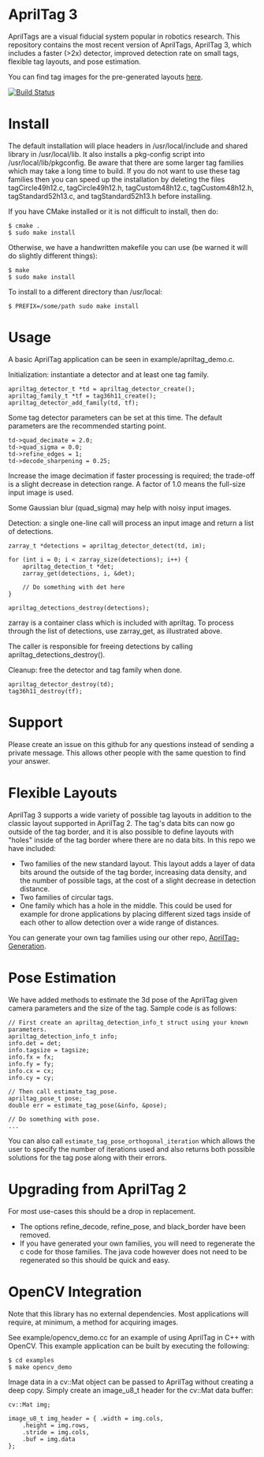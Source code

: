 AprilTag 3
==========
AprilTags are a visual fiducial system popular in robotics research. This repository contains the most recent version of AprilTags, AprilTag 3, which includes a faster (>2x) detector, improved detection rate on small tags, flexible tag layouts, and pose estimation.

You can find tag images for the pre-generated layouts [here](https://github.com/AprilRobotics/apriltag-imgs).

[![Build Status](https://travis-ci.org/AprilRobotics/apriltag.svg?branch=master)](https://travis-ci.org/AprilRobotics/apriltag)

Install
=======

The default installation will place headers in /usr/local/include and
shared library in /usr/local/lib. It also installs a pkg-config script
into /usr/local/lib/pkgconfig. Be aware that there are some larger tag families which may take a long time to build. If you do not want to use these tag families then you can speed up the installation by deleting the files tagCircle49h12.c, tagCircle49h12.h, tagCustom48h12.c, tagCustom48h12.h, tagStandard52h13.c, and tagStandard52h13.h before installing.

If you have CMake installed or it is not difficult to install, then do:

    $ cmake .
    $ sudo make install
    
Otherwise, we have a handwritten makefile you can use (be warned it will do slightly different things):

    $ make
    $ sudo make install
    
To install to a different directory than /usr/local:

    $ PREFIX=/some/path sudo make install


Usage
=====

A basic AprilTag application can be seen in example/apriltag_demo.c.


Initialization: instantiate a detector and at least one tag family.

    apriltag_detector_t *td = apriltag_detector_create();
    apriltag_family_t *tf = tag36h11_create();
    apriltag_detector_add_family(td, tf);

Some tag detector parameters can be set at this time.
The default parameters are the recommended starting point.

    td->quad_decimate = 2.0;
    td->quad_sigma = 0.0;
    td->refine_edges = 1;
    td->decode_sharpening = 0.25;

Increase the image decimation if faster processing is required; the
trade-off is a slight decrease in detection range. A factor of 1.0
means the full-size input image is used.

Some Gaussian blur (quad_sigma) may help with noisy input images.


Detection: a single one-line call will process an input image
and return a list of detections.

    zarray_t *detections = apriltag_detector_detect(td, im);

    for (int i = 0; i < zarray_size(detections); i++) {
        apriltag_detection_t *det;
        zarray_get(detections, i, &det);

        // Do something with det here
    }

    apriltag_detections_destroy(detections);

zarray is a container class which is included with apriltag.
To process through the list of detections, use zarray_get,
as illustrated above.

The caller is responsible for freeing detections by calling
apriltag_detections_destroy().


Cleanup: free the detector and tag family when done.

    apriltag_detector_destroy(td);
    tag36h11_destroy(tf);

Support
=======
Please create an issue on this github for any questions instead of sending a private message. This allows other people with the same question to find your answer.

Flexible Layouts
================
AprilTag 3 supports a wide variety of possible tag layouts in addition to the classic layout supported in AprilTag 2. The tag's data bits can now go outside of the tag border, and it is also possible to define layouts with "holes" inside of the tag border where there are no data bits. In this repo we have included:

* Two families of the new standard layout. This layout adds a layer of data bits around the outside of the tag border, increasing data density, and the number of possible tags, at the cost of a slight decrease in detection distance.
* Two families of circular tags.
* One family which has a hole in the middle. This could be used for example for drone applications by placing different sized tags inside of each other to allow detection over a wide range of distances.

You can generate your own tag families using our other repo, [AprilTag-Generation](https://github.com/AprilRobotics/apriltag-generation).

Pose Estimation
===============
We have added methods to estimate the 3d pose of the AprilTag given camera parameters and the size of the tag. Sample code is as follows:

    // First create an apriltag_detection_info_t struct using your known parameters.
    apriltag_detection_info_t info;
    info.det = det;
    info.tagsize = tagsize;
    info.fx = fx;
    info.fy = fy;
    info.cx = cx;
    info.cy = cy;

    // Then call estimate_tag_pose.
    apriltag_pose_t pose;
    double err = estimate_tag_pose(&info, &pose);
    
    // Do something with pose.
    ...
    
You can also call <code>estimate_tag_pose_orthogonal_iteration</code> which allows the user to specify the number of iterations used and also returns both possible solutions for the tag pose along with their errors.


Upgrading from AprilTag 2
=========================
For most use-cases this should be a drop in replacement.

* The options refine_decode, refine_pose, and black_border have been removed.
* If you have generated your own families, you will need to regenerate the c code for those families. The java code however does not need to be regenerated so this should be quick and easy.




OpenCV Integration
==================

Note that this library has no external dependencies. Most applications
will require, at minimum, a method for acquiring images.

See example/opencv_demo.cc for an example of using AprilTag in C++ with OpenCV.
This example application can be built by executing the following:

    $ cd examples
    $ make opencv_demo

Image data in a cv::Mat object can be passed to AprilTag without creating
a deep copy. Simply create an image_u8_t header for the cv::Mat data buffer:

    cv::Mat img;

    image_u8_t img_header = { .width = img.cols,
        .height = img.rows,
        .stride = img.cols,
        .buf = img.data
    };
